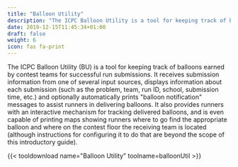 ```yaml
---
title: "Balloon Utility"
description: "The ICPC Balloon Utility is a tool for keeping track of balloons earned by contest teams for successful run submissions"
date: 2019-12-15T11:45:34+01:00
draft: false
weight: 6
icon: fas fa-print
---
```


The ICPC Balloon Utility (BU) is a tool for keeping track of balloons earned by contest teams
for successful run submissions.  It receives submission information from one of several
input sources, displays information about each submission (such as the problem, team,
run ID, school, submission time, etc.) and optionally automatically prints "balloon
notification" messages to assist runners in delivering balloons.  It also provides
runners with an interactive mechanism for tracking delivered balloons, and is even
capable of printing maps showing runners where to go find the appropriate balloon
and where on the contest floor the receiving team is located (although instructions
for configuring it to do that are beyond the scope of this introductory guide).

{{< tooldownload name="Balloon Utility" toolname=balloonUtil >}}
